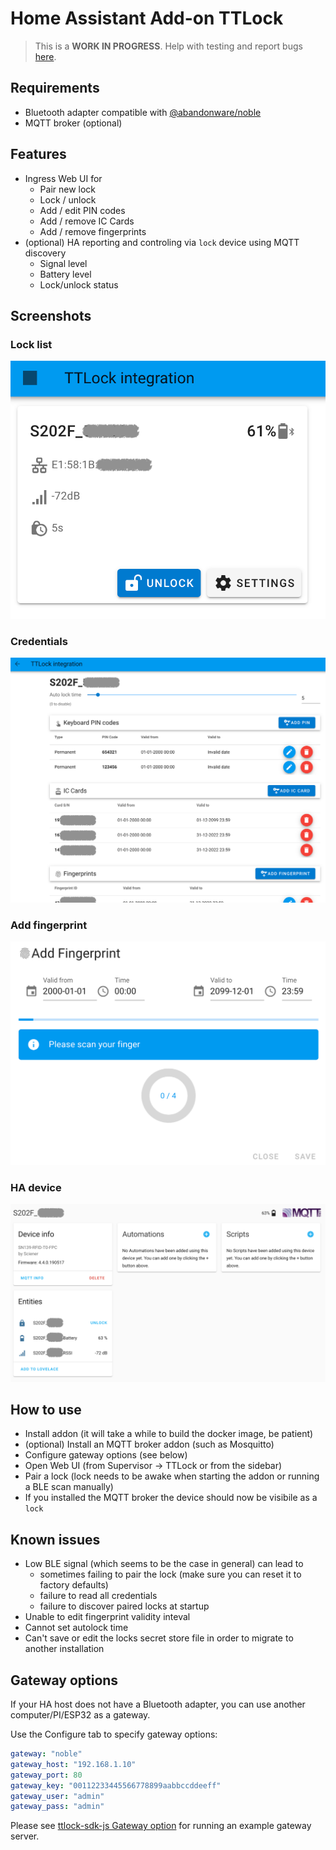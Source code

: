 # Home Assistant Add-on TTLock

> This is a **WORK IN PROGRESS**. Help with testing and report bugs [here](https://github.com/kind3r/hass-addons/issues).

## Requirements
- Bluetooth adapter compatible with [@abandonware/noble](https://github.com/abandonware/noble)
- MQTT broker (optional)

## Features
- Ingress Web UI for
  - Pair new lock
  - Lock / unlock
  - Add / edit PIN codes
  - Add / remove IC Cards
  - Add / remove fingerprints
- (optional) HA reporting and controling via `lock` device using MQTT discovery
  - Signal level
  - Battery level
  - Lock/unlock status

## Screenshots

### Lock list  
![Lock list](./img/frontend1.png)  

### Credentials  
![Credentials](./img/frontend2.png)  

### Add fingerprint  
![Add fingerprint](./img/frontend3.png)  

### HA device
![HA device](./img/ha1.png)  


## How to use
- Install addon (it will take a while to build the docker image, be patient)
- (optional) Install an MQTT broker addon (such as Mosquitto)
- Configure gateway options (see below)
- Open Web UI (from Supervisor -> TTLock or from the sidebar)
- Pair a lock (lock needs to be awake when starting the addon or running a BLE scan manually)
- If you installed the MQTT broker the device should now be visibile as a `lock`

## Known issues
- Low BLE signal (which seems to be the case in general) can lead to
  - sometimes failing to pair the lock (make sure you can reset it to factory defaults)
  - failure to read all credentials
  - failure to discover paired locks at startup
- Unable to edit fingerprint validity inteval
- Cannot set autolock time
- Can't save or edit the locks secret store file in order to migrate to another installation

## Gateway options

If your HA host does not have a Bluetooth adapter, you can use another computer/PI/ESP32 as a gateway.   

Use the Configure tab to specify gateway options:
```yaml
gateway: "noble"
gateway_host: "192.168.1.10"
gateway_port: 80
gateway_key: "00112233445566778899aabbccddeeff"
gateway_user: "admin"
gateway_pass: "admin"
```

Please see [ttlock-sdk-js Gateway option](https://github.com/kind3r/ttlock-sdk-js#gateway-option) for running an example gateway server.


